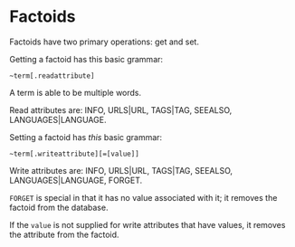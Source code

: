 # Factoids

Factoids have two primary operations: get and set.

Getting a factoid has this basic grammar:

```
~term[.readattribute]
```

A term is able to be multiple words.

Read attributes are: INFO, URLS|URL, TAGS|TAG, SEEALSO, LANGUAGES|LANGUAGE.

Setting a factoid has *this* basic grammar:

```
~term[.writeattribute][=[value]]
```

Write attributes are: INFO, URLS|URL, TAGS|TAG, SEEALSO, LANGUAGES|LANGUAGE, FORGET.

`FORGET` is special in that it has no value associated with it; it removes the factoid from the database.

If the `value` is not supplied for write attributes that have values, it removes the attribute from the factoid.
